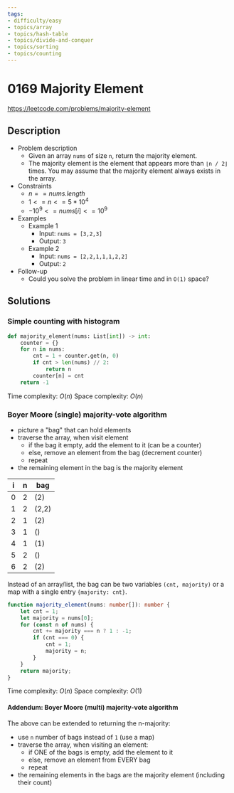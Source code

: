 ```yaml
---
tags:
- difficulty/easy
- topics/array
- topics/hash-table
- topics/divide-and-conquer
- topics/sorting
- topics/counting
---
```


# 0169 Majority Element

<https://leetcode.com/problems/majority-element>

## Description

- Problem description
    - Given an array `nums` of size `n`, return the majority element.
    - The majority element is the element that appears more than `⌊n / 2⌋` times. You may assume that the majority element always exists in the array.
- Constraints
    - $n == nums.length$
    - $1 <= n <= 5 * 10^4$
    - $-10^9 <= nums[i] <= 10^9$
- Examples
    - Example 1
        - Input: `nums = [3,2,3]`
        - Output: `3`
    - Example 2
        - Input: `nums = [2,2,1,1,1,2,2]`
        - Output: `2`
- Follow-up
    - Could you solve the problem in linear time and in `O(1)` space?

## Solutions

### Simple counting with histogram

```python
def majority_element(nums: List[int]) -> int:
    counter = {}
    for n in nums:
        cnt = 1 + counter.get(n, 0)
        if cnt > len(nums) // 2:
            return n
        counter[n] = cnt
    return -1
```

Time complexity: $O(n)$
Space complexity: $O(n)$

### Boyer Moore (single) majority-vote algorithm

- picture a "bag" that can hold elements
- traverse the array, when visit element
    - if the bag it empty, add the element to it (can be a counter)
    - else, remove an element from the bag (decrement counter)
    - repeat
- the remaining element in the bag is the majority element

| i   | n   | bag   |
| --- | --- | ----- |
| 0   | 2   | (2)   |
| 1   | 2   | (2,2) |
| 2   | 1   | (2)   |
| 3   | 1   | ()    |
| 4   | 1   | (1)   |
| 5   | 2   | ()    |
| 6   | 2   | (2)   |

Instead of an array/list, the bag can be two variables `(cnt, majority)` or a map with a single entry `{majority: cnt}`.

```typescript
function majority_element(nums: number[]): number {
    let cnt = 1;
    let majority = nums[0];
    for (const n of nums) {
        cnt += majority === n ? 1 : -1;
        if (cnt === 0) {
            cnt = 1;
            majority = n;
        }
    }
    return majority;
}
```

Time complexity: $O(n)$
Space complexity: $O(1)$

#### Addendum: Boyer Moore (multi) majority-vote algorithm

The above can be extended to returning the n-majority:

- use `n` number of bags instead of `1` (use a map)
- traverse the array, when visiting an element:
    - if ONE of the bags is empty, add the element to it
    - else, remove an element from EVERY bag
    - repeat
- the remaining elements in the bags are the majority element (including their count)
